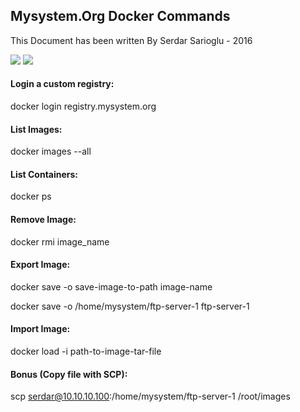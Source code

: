 ## Mysystem.Org Docker Commands

This Document has been written By Serdar Sarioglu - 2016

<a href="https://mysystem.org" title="Mysystem.org"><img src="https://img.shields.io/website-up-down-green-red/http/shields.io.svg?label=Visit%20mysystem.org"></a>
<a href="https://www.paypal.me/ssarioglu" title="Support project"><img src="https://img.shields.io/badge/Donate%20me-paypal-brightgreen.svg"></a>


#### Login a custom registry:
docker login registry.mysystem.org

#### List Images:
docker images --all

#### List Containers:
docker ps

#### Remove Image:
docker rmi image_name

#### Export Image:
docker save -o save-image-to-path image-name

docker save -o /home/mysystem/ftp-server-1 ftp-server-1

#### Import Image:
docker load -i path-to-image-tar-file

#### Bonus (Copy file with SCP):
scp serdar@10.10.10.100:/home/mysystem/ftp-server-1 /root/images
